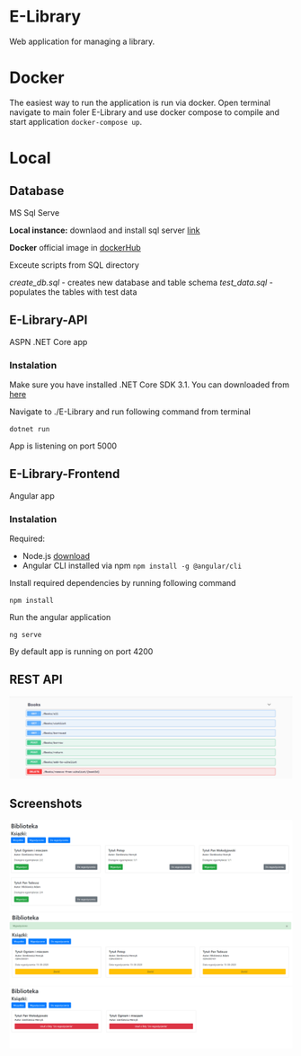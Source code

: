 # E-Library
Web application for managing a library.

# Docker
The easiest way to run the application is run via docker.
Open terminal navigate to main foler E-Library and use docker compose to compile and start application `docker-compose up`.

# Local
## Database
MS Sql Serve

**Local instance:** downlaod and install sql server [link](https://www.microsoft.com/pl-pl/sql-server/sql-server-downloads)

**Docker** official image in [dockerHub](https://hub.docker.com/_/microsoft-mssql-server)

Exceute scripts from SQL directory

*create_db.sql* - creates new database and table schema
*test_data.sql* - populates the tables with test data

## E-Library-API
ASPN .NET Core app
### Instalation
Make sure you have installed .NET Core SDK 3.1. You can downloaded from [here](https://dotnet.microsoft.com/download/dotnet-core/thank-you/sdk-3.1.403-windows-x64-installer)

Navigate to ./E-Library and run following command from terminal
```
dotnet run
```
App is listening on port 5000

## E-Library-Frontend
Angular app
### Instalation
Required:
- Node.js [download](https://nodejs.org/en/download/)
- Angular CLI installed via npm `npm install -g @angular/cli`

Install required dependencies by running following command
```
npm install
```

Run the angular application
```
ng serve
```
By default app is running on port 4200

## REST API
![alt swagger](screen_swagger.png)

## Screenshots
![alt books1](screen_all_books.png)
![alt books2](screen_borrowed_books.png)
![alt books3](screen_wihslist_books.png)